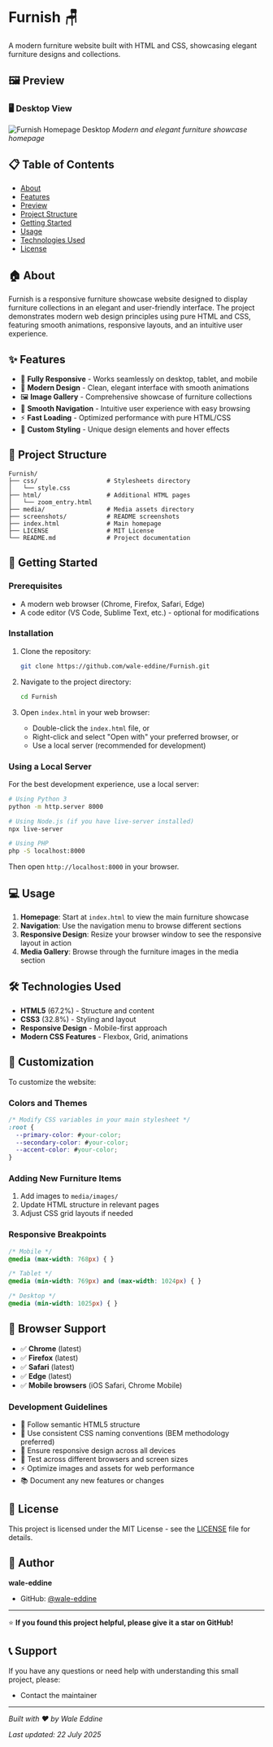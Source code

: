# Furnish 🪑

A modern furniture website built with HTML and CSS, showcasing elegant furniture designs and collections.

## 🖼️ Preview

### 🖥️ Desktop View
![Furnish Homepage Desktop](screenshots/homepage-desktop.jpg)
*Modern and elegant furniture showcase homepage*

## 📋 Table of Contents

- [About](#-about)
- [Features](#-features)
- [Preview](#️-preview)
- [Project Structure](#-project-structure)
- [Getting Started](#-getting-started)
- [Usage](#-usage)
- [Technologies Used](#️-technologies-used)
- [License](#-license)

## 🏠 About

Furnish is a responsive furniture showcase website designed to display furniture collections in an elegant and user-friendly interface. The project demonstrates modern web design principles using pure HTML and CSS, featuring smooth animations, responsive layouts, and an intuitive user experience.

## ✨ Features

- 📱 **Fully Responsive** - Works seamlessly on desktop, tablet, and mobile
- 🎨 **Modern Design** - Clean, elegant interface with smooth animations
- 🖼️ **Image Gallery** - Comprehensive showcase of furniture collections
- 🎯 **Smooth Navigation** - Intuitive user experience with easy browsing
- ⚡ **Fast Loading** - Optimized performance with pure HTML/CSS
- 🎨 **Custom Styling** - Unique design elements and hover effects

## 📁 Project Structure

```
Furnish/
├── css/                   # Stylesheets directory
│   └── style.css     
├── html/                  # Additional HTML pages      
│   └── zoom_entry.html    
├── media/                 # Media assets directory
├── screenshots/           # README screenshots
├── index.html             # Main homepage
├── LICENSE                # MIT License
└── README.md              # Project documentation
```

## 🚀 Getting Started

### Prerequisites

- A modern web browser (Chrome, Firefox, Safari, Edge)
- A code editor (VS Code, Sublime Text, etc.) - optional for modifications

### Installation

1. Clone the repository:
   ```bash
   git clone https://github.com/wale-eddine/Furnish.git
   ```

2. Navigate to the project directory:
   ```bash
   cd Furnish
   ```

3. Open `index.html` in your web browser:
   - Double-click the `index.html` file, or
   - Right-click and select "Open with" your preferred browser, or
   - Use a local server (recommended for development)

### Using a Local Server

For the best development experience, use a local server:

```bash
# Using Python 3
python -m http.server 8000

# Using Node.js (if you have live-server installed)
npx live-server

# Using PHP
php -S localhost:8000
```

Then open `http://localhost:8000` in your browser.

## 💻 Usage

1. **Homepage**: Start at `index.html` to view the main furniture showcase
2. **Navigation**: Use the navigation menu to browse different sections
3. **Responsive Design**: Resize your browser window to see the responsive layout in action
4. **Media Gallery**: Browse through the furniture images in the media section

## 🛠️ Technologies Used

- **HTML5** (67.2%) - Structure and content
- **CSS3** (32.8%) - Styling and layout
- **Responsive Design** - Mobile-first approach
- **Modern CSS Features** - Flexbox, Grid, animations

## 🎨 Customization

To customize the website:

### Colors and Themes
```css
/* Modify CSS variables in your main stylesheet */
:root {
  --primary-color: #your-color;
  --secondary-color: #your-color;
  --accent-color: #your-color;
}
```

### Adding New Furniture Items
1. Add images to `media/images/`
2. Update HTML structure in relevant pages
3. Adjust CSS grid layouts if needed

### Responsive Breakpoints
```css
/* Mobile */
@media (max-width: 768px) { }

/* Tablet */
@media (min-width: 769px) and (max-width: 1024px) { }

/* Desktop */
@media (min-width: 1025px) { }
```

## 📱 Browser Support

- ✅ **Chrome** (latest)
- ✅ **Firefox** (latest)
- ✅ **Safari** (latest)
- ✅ **Edge** (latest)
- ✅ **Mobile browsers** (iOS Safari, Chrome Mobile)


### Development Guidelines

- 📝 Follow semantic HTML5 structure
- 🎨 Use consistent CSS naming conventions (BEM methodology preferred)
- 📱 Ensure responsive design across all devices
- 🧪 Test across different browsers and screen sizes
- ⚡ Optimize images and assets for web performance
- 📚 Document any new features or changes

## 📄 License

This project is licensed under the MIT License - see the [LICENSE](LICENSE) file for details.

## 👤 Author

**wale-eddine**
- GitHub: [@wale-eddine](https://github.com/wale-eddine)

---

⭐ **If you found this project helpful, please give it a star on GitHub!**

## 📞 Support

If you have any questions or need help with understanding this small project, please:
- Contact the maintainer

---

*Built with ❤️ by Wale Eddine*

*Last updated: 22 July 2025*

